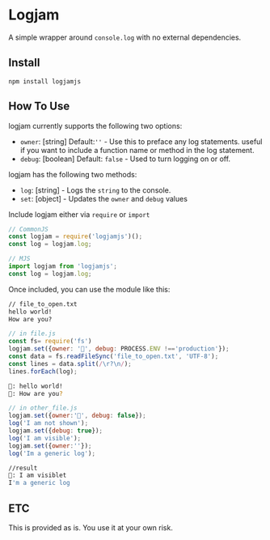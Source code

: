 # Logjam

A simple wrapper around `console.log` with no external dependencies.

## Install

`npm install logjamjs`

## How To Use

logjam currently supports the following two options:

* `owner`:  [string] Default:`''` - Use this to preface any log statements.  useful if you want to include a function name or method in the log statement.
* `debug`: [boolean] Default: `false` - Used to turn logging on or off.

logjam has the following two methods:

* `log`: [string] - Logs the `string` to the console.
* `set`: [object] - Updates the `owner` and `debug` values

Include logjam either via `require` or `import`

```javascript
// CommonJS
const logjam = require('logjamjs')();
const log = logjam.log;

// MJS
import logjam from 'logjamjs';
const log = logjam.log;
```

Once included, you can use the module like this:

```txt
// file_to_open.txt
hello world!
How are you?
```

```javascript
// in file.js
const fs= require('fs')
logjam.set({owner: '📁', debug: PROCESS.ENV !=='production'});
const data = fs.readFileSync('file_to_open.txt', 'UTF-8');
const lines = data.split(/\r?\n/);
lines.forEach(log);  
```

```bash
📁: hello world!
📁: How are you?
```

```javascript
// in other_file.js
logjam.set({owner:'🙊', debug: false});
log('I am not shown');
logjam.set({debug: true});
log('I am visible'); 
logjam.set({owner:''});
log('Im a generic log');

```
```bash
//result
🙊: I am visiblet
I'm a generic log
```

## ETC

This is provided as is.  You use it at your own risk.
